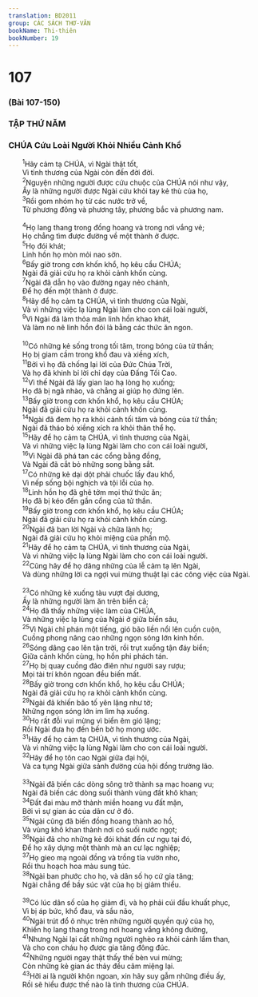 ```yaml
---
translation: BD2011
group: CÁC SÁCH THƠ-VĂN
bookName: Thi-thiên 
bookNumber: 19
---
```


<div class="title"><h1>107</h1><h3>(Bài 107-150)</h3><h3>TẬP THỨ NĂM</h3><h3>CHÚA Cứu Loài Người Khỏi Nhiều Cảnh Khổ</h3></div>
<span class="verse thi_107_1">  <sup>1</sup>Hãy cảm tạ CHÚA, vì Ngài thật tốt,<br/>  Vì tình thương của Ngài còn đến đời đời.<br/></span>
<span class="verse thi_107_2">  <sup>2</sup>Nguyện những người được cứu chuộc của CHÚA nói như vậy,<br/>  Ấy là những người được Ngài cứu khỏi tay kẻ thù của họ,<br/></span>
<span class="verse thi_107_3">  <sup>3</sup>Rồi gom nhóm họ từ các nước trở về,<br/>  Từ phương đông và phương tây, phương bắc và phương nam.<br/><br/></span>
<span class="verse thi_107_4">  <sup>4</sup>Họ lang thang trong đồng hoang và trong nơi vắng vẻ;<br/>  Họ chẳng tìm được đường về một thành ở được.<br/></span>
<span class="verse thi_107_5">  <sup>5</sup>Họ đói khát;<br/>  Linh hồn họ mòn mỏi nao sờn.<br/></span>
<span class="verse thi_107_6">  <sup>6</sup>Bấy giờ trong cơn khốn khổ, họ kêu cầu CHÚA;<br/>  Ngài đã giải cứu họ ra khỏi cảnh khốn cùng.<br/></span>
<span class="verse thi_107_7">  <sup>7</sup>Ngài đã dẫn họ vào đường ngay nẻo chánh,<br/>  Ðể họ đến một thành ở được.<br/></span>
<span class="verse thi_107_8">  <sup>8</sup>Hãy để họ cảm tạ CHÚA, vì tình thương của Ngài,<br/>  Và vì những việc lạ lùng Ngài làm cho con cái loài người,<br/></span>
<span class="verse thi_107_9">  <sup>9</sup>Vì Ngài đã làm thỏa mãn linh hồn khao khát,<br/>  Và làm no nê linh hồn đói lả bằng các thức ăn ngon.<br/><br/></span>
<span class="verse thi_107_10">  <sup>10</sup>Có những kẻ sống trong tối tăm, trong bóng của tử thần;<br/>  Họ bị giam cầm trong khổ đau và xiềng xích,<br/></span>
<span class="verse thi_107_11">  <sup>11</sup>Bởi vì họ đã chống lại lời của Ðức Chúa Trời,<br/>  Và họ đã khinh bỉ lời chỉ dạy của Ðấng Tối Cao.<br/></span>
<span class="verse thi_107_12">  <sup>12</sup>Vì thế Ngài đã lấy gian lao hạ lòng họ xuống;<br/>  Họ đã bị ngã nhào, và chẳng ai giúp họ đứng lên.<br/></span>
<span class="verse thi_107_13">  <sup>13</sup>Bấy giờ trong cơn khốn khổ, họ kêu cầu CHÚA;<br/>  Ngài đã giải cứu họ ra khỏi cảnh khốn cùng.<br/></span>
<span class="verse thi_107_14">  <sup>14</sup>Ngài đã đem họ ra khỏi cảnh tối tăm và bóng của tử thần;<br/>  Ngài đã tháo bỏ xiềng xích ra khỏi thân thể họ.<br/></span>
<span class="verse thi_107_15">  <sup>15</sup>Hãy để họ cảm tạ CHÚA, vì tình thương của Ngài,<br/>  Và vì những việc lạ lùng Ngài làm cho con cái loài người,<br/></span>
<span class="verse thi_107_16">  <sup>16</sup>Vì Ngài đã phá tan các cổng bằng đồng,<br/>  Và Ngài đã cắt bỏ những song bằng sắt.<br/></span>
<span class="verse thi_107_17">  <sup>17</sup>Có những kẻ dại dột phải chuốc lấy đau khổ,<br/>  Vì nếp sống bội nghịch và tội lỗi của họ.<br/></span>
<span class="verse thi_107_18">  <sup>18</sup>Linh hồn họ đã ghê tởm mọi thứ thức ăn;<br/>  Họ đã bị kéo đến gần cổng của tử thần.<br/></span>
<span class="verse thi_107_19">  <sup>19</sup>Bấy giờ trong cơn khốn khổ, họ kêu cầu CHÚA;<br/>  Ngài đã giải cứu họ ra khỏi cảnh khốn cùng.<br/></span>
<span class="verse thi_107_20">  <sup>20</sup>Ngài đã ban lời Ngài và chữa lành họ;<br/>  Ngài đã giải cứu họ khỏi miệng của phần mộ.<br/></span>
<span class="verse thi_107_21">  <sup>21</sup>Hãy để họ cảm tạ CHÚA, vì tình thương của Ngài,<br/>  Và vì những việc lạ lùng Ngài làm cho con cái loài người.<br/></span>
<span class="verse thi_107_22">  <sup>22</sup>Cũng hãy để họ dâng những của lễ cảm tạ lên Ngài,<br/>  Và dùng những lời ca ngợi vui mừng thuật lại các công việc của Ngài.<br/><br/></span>
<span class="verse thi_107_23">  <sup>23</sup>Có những kẻ xuống tàu vượt đại dương,<br/>  Ấy là những người làm ăn trên biển cả;<br/></span>
<span class="verse thi_107_24">  <sup>24</sup>Họ đã thấy những việc làm của CHÚA,<br/>  Và những việc lạ lùng của Ngài ở giữa biển sâu,<br/></span>
<span class="verse thi_107_25">  <sup>25</sup>Vì Ngài chỉ phán một tiếng, gió bão liền nổi lên cuồn cuộn,<br/>  Cuồng phong nâng cao những ngọn sóng lớn kinh hồn.<br/></span>
<span class="verse thi_107_26">  <sup>26</sup>Sóng dâng cao lên tận trời, rồi trụt xuống tận đáy biển;<br/>  Giữa cảnh khốn cùng, họ hồn phi phách tán.<br/></span>
<span class="verse thi_107_27">  <sup>27</sup>Họ bị quay cuồng đảo điên như người say rượu;<br/>  Mọi tài trí khôn ngoan đều biến mất.<br/></span>
<span class="verse thi_107_28">  <sup>28</sup>Bấy giờ trong cơn khốn khổ, họ kêu cầu CHÚA;<br/>  Ngài đã giải cứu họ ra khỏi cảnh khốn cùng.<br/></span>
<span class="verse thi_107_29">  <sup>29</sup>Ngài đã khiến bão tố yên lặng như tờ;<br/>  Những ngọn sóng lớn im lìm hạ xuống.<br/></span>
<span class="verse thi_107_30">  <sup>30</sup>Họ rất đỗi vui mừng vì biển êm gió lặng;<br/>  Rồi Ngài đưa họ đến bến bờ họ mong ước.<br/></span>
<span class="verse thi_107_31">  <sup>31</sup>Hãy để họ cảm tạ CHÚA, vì tình thương của Ngài,<br/>  Và vì những việc lạ lùng Ngài làm cho con cái loài người.<br/></span>
<span class="verse thi_107_32">  <sup>32</sup>Hãy để họ tôn cao Ngài giữa đại hội,<br/>  Và ca tụng Ngài giữa sảnh đường của hội đồng trưởng lão.<br/><br/></span>
<span class="verse thi_107_33">  <sup>33</sup>Ngài đã biến các dòng sông trở thành sa mạc hoang vu;<br/>  Ngài đã biến các dòng suối thành vùng đất khô khan;<br/></span>
<span class="verse thi_107_34">  <sup>34</sup>Ðất đai màu mỡ thành miền hoang vu đất mặn,<br/>  Bởi vì sự gian ác của dân cư ở đó.<br/></span>
<span class="verse thi_107_35">  <sup>35</sup>Ngài cũng đã biến đồng hoang thành ao hồ,<br/>  Và vùng khô khan thành nơi có suối nước ngọt;<br/></span>
<span class="verse thi_107_36">  <sup>36</sup>Ngài đã cho những kẻ đói khát đến cư ngụ tại đó,<br/>  Ðể họ xây dựng một thành mà an cư lạc nghiệp;<br/></span>
<span class="verse thi_107_37">  <sup>37</sup>Họ gieo mạ ngoài đồng và trồng tỉa vườn nho,<br/>  Rồi thu hoạch hoa màu sung túc.<br/></span>
<span class="verse thi_107_38">  <sup>38</sup>Ngài ban phước cho họ, và dân số họ cứ gia tăng;<br/>  Ngài chẳng để bầy súc vật của họ bị giảm thiểu.<br/><br/></span>
<span class="verse thi_107_39">  <sup>39</sup>Có lúc dân số của họ giảm đi, và họ phải cúi đầu khuất phục,<br/>  Vì bị áp bức, khổ đau, và sầu não,<br/></span>
<span class="verse thi_107_40">  <sup>40</sup>Ngài trút đổ ô nhục trên những người quyền quý của họ,<br/>  Khiến họ lang thang trong nơi hoang vắng không đường,<br/></span>
<span class="verse thi_107_41">  <sup>41</sup>Nhưng Ngài lại cất những người nghèo ra khỏi cảnh lầm than,<br/>  Và cho con cháu họ được gia tăng đông đúc.<br/></span>
<span class="verse thi_107_42">  <sup>42</sup>Những người ngay thật thấy thế bèn vui mừng;<br/>  Còn những kẻ gian ác thảy đều câm miệng lại.<br/></span>
<span class="verse thi_107_43">  <sup>43</sup>Hỡi ai là người khôn ngoan, xin hãy suy gẫm những điều ấy,<br/>  Rồi sẽ hiểu được thế nào là tình thương của CHÚA.<br/></span>
